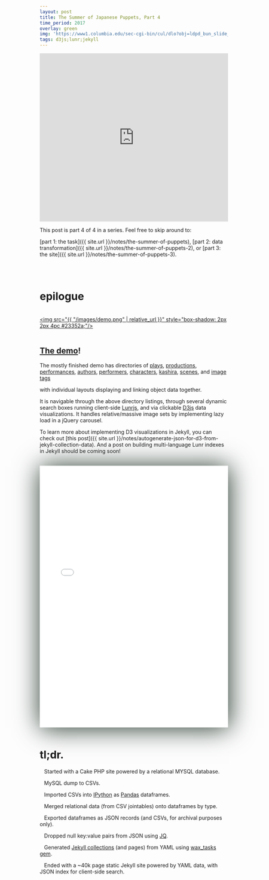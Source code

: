 ```yaml
---
layout: post
title: The Summer of Japanese Puppets, Part 4
time_period: 2017
overlay: green
img: 'https://www1.columbia.edu/sec-cgi-bin/cul/dlo?obj=ldpd_bun_slide_024_1_0427_0621&size=medium'
tags: d3js;lunr;jekyll
---
```

<iframe style="height:450px; width:100%" src="https://www.youtube.com/embed/ZaI8fN4176k" frameborder="0" allowfullscreen></iframe>

This post is part 4 of 4 in a series. Feel free to skip around to:

[part 1: the task]({{ site.url }}/notes/the-summer-of-puppets),
[part 2: data transformation]({{ site.url }}/notes/the-summer-of-puppets-2), or
[part 3: the site]({{ site.url }}/notes/the-summer-of-puppets-3).

<br><br>

# epilogue

<br><a href="https://bunraku.cul.columbia.edu/"><img src="{{ "/images/demo.png" | relative_url }}" style="box-shadow: 2px 2px 4pc #23352a;"/></a><br><br>

## [The demo](https://bunraku.cul.columbia.edu/)!

The mostly finished demo has directories of
[plays](https://bunraku.cul.columbia.edu/plays/),
[productions](https://bunraku.cul.columbia.edu/productions/),
[performances](https://bunraku.cul.columbia.edu/performances/),
[authors](https://bunraku.cul.columbia.edu/authors/),
[performers](https://bunraku.cul.columbia.edu/performers/),
[characters](https://bunraku.cul.columbia.edu/characters/),
[kashira](https://bunraku.cul.columbia.edu/kashira/),
[scenes](https://bunraku.cul.columbia.edu/scenes/2671/), and
[image tags](https://bunraku.cul.columbia.edu/tags/)

with individual layouts displaying and linking object data together.

It is navigable through the above directory listings, through several dynamic search boxes running client-side [Lunrjs](https://lunrjs.com/), and via clickable [D3js](https://d3js.org/) data visualizations. It handles relative/massive image sets by implementing lazy load in a jQuery carousel.

To learn more about implementing D3 visualizations in Jekyll, you can check out [this post]({{ site.url }}/notes/autogenerate-json-for-d3-from-jekyll-collection-data). And a post on building multi-language Lunr indexes in Jekyll should be coming soon!

<br>
<iframe width="100%" height="700" src="//jsfiddle.net/marii_/zkdzy0qq/2/embedded/result,js/" allowfullscreen="allowfullscreen" frameborder="0" style="box-shadow: 2px 2px 4pc #23352a;"></iframe>
<br><br>

# tl;dr.

<i class="fa fa-chevron-circle-right" aria-hidden="true"></i>&nbsp;&nbsp;
Started with a Cake PHP site powered by a relational MYSQL database.

<i class="fa fa-chevron-circle-right" aria-hidden="true"></i>&nbsp;&nbsp;
MySQL dump to CSVs.

<i class="fa fa-chevron-circle-right" aria-hidden="true"></i>&nbsp;&nbsp;
Imported CSVs into [IPython](https://ipython.org/) as [Pandas](https://pandas.pydata.org/) dataframes.

<i class="fa fa-chevron-circle-right" aria-hidden="true"></i>&nbsp;&nbsp;
Merged relational data (from CSV jointables) onto dataframes by type.

<i class="fa fa-chevron-circle-right" aria-hidden="true"></i>&nbsp;&nbsp;
Exported dataframes as JSON records (and CSVs, for archival purposes only).

<i class="fa fa-chevron-circle-right" aria-hidden="true"></i>&nbsp;&nbsp;
Dropped null key:value pairs from JSON using [JQ](https://stedolan.github.io/jq/).


<i class="fa fa-chevron-circle-right" aria-hidden="true"></i>&nbsp;&nbsp;
Generated [Jekyll collections](https://jekyllrb.com/docs/collections/) (and pages) from YAML using [wax_tasks gem](https://github.com/mnyrop/wax_tasks).

<i class="fa fa-chevron-circle-right" aria-hidden="true"></i>&nbsp;&nbsp;
Ended with a ~40k page static Jekyll site powered by YAML data, with JSON index for client-side search.
